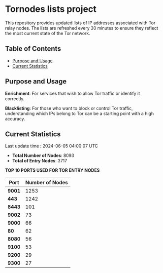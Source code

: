 # Tornodes lists project

This repository provides updated lists of IP addresses associated with Tor relay nodes. The lists are refreshed every 30 minutes to ensure they reflect the most current state of the Tor network.

## Table of Contents

- [Purpose and Usage](#purpose-and-usage)
- [Current Statistics](#current-statistics)


## Purpose and Usage

**Enrichment**: For services that wish to allow Tor traffic or identify it correctly.

**Blacklisting**: For those who want to block or control Tor traffic, understanding which IPs belong to Tor can be a starting point with a high accuracy.

## Current Statistics

Last update time : 2024-06-05 04:00:07 UTC

- **Total Number of Nodes**: 8093
- **Total of Entry Nodes**: 3717

**TOP 10 PORTS USED FOR TOR ENTRY NODES**

| **Port** | **Number of Nodes** |
|------|-----------------|
| **9001**   | 1253  |
| **443**   | 1242  |
| **8443**   | 101  |
| **9002**   | 73  |
| **9000**   | 66  |
| **80**   | 62  |
| **8080**   | 56  |
| **9100**   | 53  |
| **9200**   | 29  |
| **9300**   | 27  |

